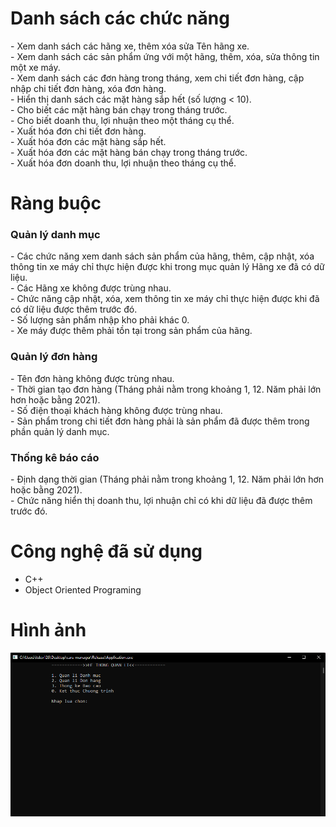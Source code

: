 <h1>Danh sách các chức năng</h1>
- Xem danh sách các hãng xe, thêm xóa sửa Tên hãng xe.</br>
- Xem danh sách các sản phẩm ứng với một hãng, thêm, xóa, sửa thông tin một xe máy.</br>
- Xem danh sách các đơn hàng trong tháng, xem chi tiết đơn hàng, cập nhập chi tiết đơn hàng, xóa đơn hàng.</br>
- Hiển thị danh sách các mặt hàng sắp hết (số lượng < 10).</br>
- Cho biết các mặt hàng bán chạy trong tháng trước.</br>
- Cho biết doanh thu, lợi nhuận theo một tháng cụ thể.</br>
- Xuất hóa đơn chi tiết đơn hàng.</br>
- Xuất hóa đơn các mặt hàng sắp hết.</br>
- Xuất hóa đơn các mặt hàng bán chạy trong tháng trước.</br>
- Xuất hóa đơn doanh thu, lợi nhuận theo tháng cụ thể.</br>

<h1>Ràng buộc</h1>
<h3>Quản lý danh mục</h3>
- Các chức năng xem danh sách sản phẩm của hãng, thêm, cập nhật, xóa thông tin xe máy chỉ thực hiện được khi trong mục quản lý Hãng xe đã có dữ liệu.</br>
- Các Hãng xe không được trùng nhau.</br>
- Chức năng cập nhật, xóa, xem thông tin xe máy chỉ thực hiện được khi đã có dữ liệu được thêm trước đó.</br>
- Số lượng sản phẩm nhập kho phải khác 0.</br>
- Xe máy được thêm phải tồn tại trong sản phẩm của hãng.</br>

<h3>Quản lý đơn hàng</h3>
- Tên đơn hàng không được trùng nhau.</br>
- Thời gian tạo đơn hàng (Tháng phải nằm trong khoảng 1, 12. Năm phải lớn hơn hoặc bằng 2021).</br>
- Số điện thoại khách hàng không được trùng nhau.</br>
- Sản phẩm trong chi tiết đơn hàng phải là sản phẩm đã được thêm trong phần quản lý danh mục.</br>

<h3>Thống kê báo cáo</h3>
- Định dạng thời gian (Tháng phải nằm trong khoảng 1, 12. Năm phải lớn hơn hoặc bằng 2021).</br>
- Chức năng hiển thị doanh thu, lợi nhuận chỉ có khi dữ liệu đã được thêm trước đó.</br>
<h1>Công nghệ đã sử dụng</h1>
<ul>
  <li>C++</li>  
  <li>Object Oriented Programing</li>
</ul>
<h1>Hình ảnh</h1>
<img src="/Source/assets/car.PNG" alt="img"/>
